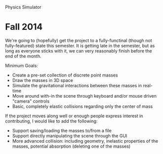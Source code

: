 Physics Simulator

Fall 2014
=================

We're going to (hopefully) get the project to a fully-functinal (though not fully-featured) state this semester.  It is getting late in the semester, but as long as everyone sticks with it, we can very reasonably finish before the end of the month.

Minimum Goals:
<ul>
<li>Create a pre-set collection of discrete point masses
<li>Draw the masses in 3D space
<li>Simulate the gravitational interactions between these masses in real-time
<li>Move around with-in the scene through keyboard and/or mouse driven "camera" controls
<li>Basic, completely elastic collisions regarding only the center of mass
</ul>
  
If the project moves along well or enough people express interest in contributing, I would like to add the following:
<ul>
<li>Support saving/loading the masses to/from a file
<li>Support directly manipulating the scene through the GUI
<li>More advanced collision: including geometry,  inelastic properties of the masses, potential absorption (deleting one of the masses)
</ul>
  
